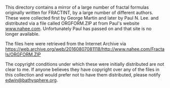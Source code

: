 This directory contains a mirror of a large number of fractal formulas originally written for FRACTINT,
by a large number of different authors. These were collected first by George Martin and later by 
Paul N. Lee. and distributed via a file called ORGFORM.ZIP at from Paul's website www.nahee.com.
Unfortunately Paul has passed on and that site is no longer available. 

The files here were retrieved from the Internet Archive via 
https://web.archive.org/web/20160807081118/http://www.nahee.com/Fractals/ORGFORM.ZIP

The copyright conditions under which these were initially distributed are not clear to me. If anyone
believes they have copyright over any of the files in this collection and would prefer not to have them
distributed, please notify edwin@bathysphere.org.



